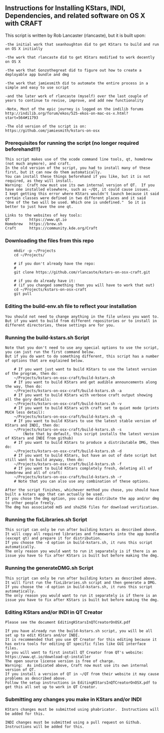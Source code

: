 ## Instructions for Installing KStars, INDI, Dependencies, and related software on OS X with CRAFT

This script is written by Rob Lancaster (rlancaste), but it is built upon:

	-the initial work that seanhoughton did to get KStars to build and run on OS X initially
	
	-the work that rlancaste did to get KStars modified to work decently on OS X
	
	-the work that Gonzothegreat did to figure out how to create a deployable app bundle and dmg
	
	-the work that jamiesmith did to automate the entire process in a simple and easy to use script
	
	-and the later work of rlancaste (myself) over the last couple of years to continue to revise, improve, and add new functionality

	-Note, Most of the epic journey is logged on the indilib forums http://indilib.org/forum/ekos/525-ekos-on-mac-os-x.html?start=564#11793
	
	-The old version of the script is on: https://github.com/jamiesmith/kstars-on-osx

### Prerequisites for running the script (no longer required beforehand!!!)

	This script makes use of the xcode command line tools, qt, homebrew (not much anymore), and craft.
	In the old version of the script, you had to install many of these first, but it can now do them automatically. 
	You can install these things beforehand if you like, but it is not required, as they will install.
	Warning:  Craft now must use its own internal version of QT.  If you have one installed elsewhere, such as ~/Qt, it could cause issues.  
	I kept getting this error where KStars wouldn't launch because it said certain classes were defined in two different places and it said 
	"One of the two will be used. Which one is undefined."  So it is better to just have the one qt.

	Links to the websites of key tools:
	QT         https://www.qt.io
	Homebrew   https://brew.sh
	Craft      https://community.kde.org/Craft

### Downloading the files from this repo 

```console
	mkdir -p ~/Projects
	cd ~/Projects/
	
	# if you don't already have the repo:
	# 
	git clone https://github.com/rlancaste/kstars-on-osx-craft.git
	
	# if you do already have it:
	# (if you changed something then you will have to work that out)
	cd ~/Projects/kstars-on-osx-craft
	git pull
```

### Editing the build-env.sh file to reflect your installation

	You should not need to change anything in the file unless you want to.  
	But if you want to build from different repositories or to install in different directories, these settings are for you.

### Running the build-kstars.sh Script

	Note that you don't need to use any special options to use the script, you can just run the first command below.
	But if you do want to do something different, this script has a number of options that are explained below.
	
```console
	# If you want just want to build KStars to use the latest version of the program, then do:
	~/Projects/kstars-on-osx-craft/build-kstars.sh
	# If you want to build KStars and get audible announcements along the way, then do:
	~/Projects/kstars-on-osx-craft/build-kstars.sh -a
	# If you want to build KStars with verbose craft output showing all the gory details:
	~/Projects/kstars-on-osx-craft/build-kstars.sh -v
	# If you want to build KStars with craft set to quiet mode (prints MUCH less detail):
	~/Projects/kstars-on-osx-craft/build-kstars.sh -q
	# If you want to build KStars to use the latest stable version of KStars and INDI, then do:
	~/Projects/kstars-on-osx-craft/build-kstars.sh -s
		(Note that by default, this script installs the latest version of KStars and INDI from github)
	# If you want to build KStars to produce a distributable DMG, then do:
	~/Projects/kstars-on-osx-craft/build-kstars.sh -d
	# If you want to build KStars, but have an out of date script but still want to build anyway, then do:
	~/Projects/kstars-on-osx-craft/build-kstars.sh -f
	# If you want to build KStars completely fresh, deleting all of homebrew and all of craft:
	~/Projects/kstars-on-osx-craft/build-kstars.sh -r
	# Note that you can also use any combination of these options.
```

	After the script finishes, whichever method you chose, you should have built a kstars app that can actually be used.
	If you chose the dmg option, you can now distribute the app and/or dmg to other people freely.  
	The dmg has associated md5 and sha256 files for download verification.

### Running the fixLibraries.sh Script

	This script can only be run after building kstars as described above.  
	It will copy all required libraries and frameworks into the app bundle (except qt) and prepare it for distribution.  
	If you choose the -d option in build-kstars.sh, it runs this script automatically.  
	The only reason you would want to run it separately is if there is an issue you have to fix after KStars is built but before making the dmg.

### Running the generateDMG.sh Script

	This script can only be run after building kstars as described above.  
	It will first run the fixLibraries.sh script and then generate a DMG.  
	If you choose the -d option in build-kstars.sh, it runs this script automatically.  
	The only reason you would want to run it separately is if there is an issue you have to fix after KStars is built but before making the dmg.

### Editing KStars and/or INDI in QT Creator

	Please see the document EditingKStarsInQTCreatorOnOSX.pdf

	If you have already run the build-kstars.sh script, you will be all set up to edit KStars and/or INDI.  
	It is recommended that you use QT Creator for this editing because it has extra tools for editing QT specific files like GUI interface files.
	So you will want to first install QT Creator from QT's website: https://www.qt.io/download-qt-installer
	The open source license version is free of charge.
	Warning:  As indicated above, Craft now must use its own internal version of QT.  
	If you install a version of QT in ~/QT from their website it may cause problems as described above.  
	Follow the setup instructions in EditingKStarsInQTCreatorOnOSX.pdf to get this all set up to work in QT Creator.
	
### Submitting any changes you make in KStars and/or INDI

	KStars changes must be submitted using phabricator.  Instructions will be added for this.
	
	INDI changes must be submitted using a pull request on Github.  Instructions will be added for this.


